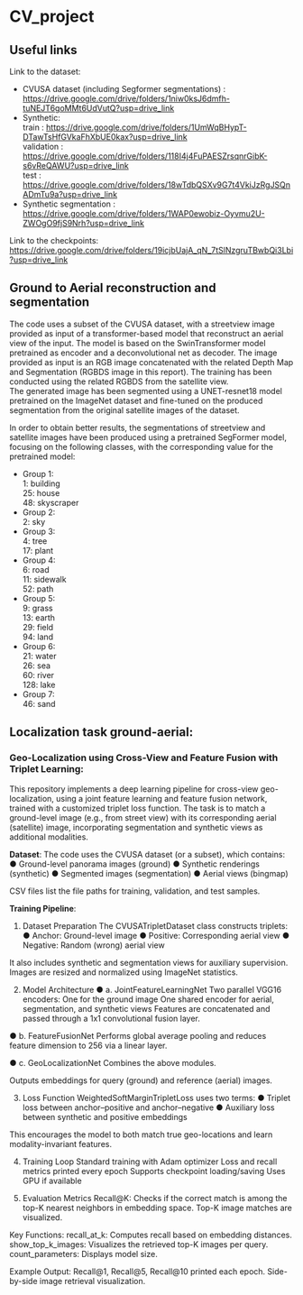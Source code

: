 # CV_project

## Useful links

Link to the dataset:
- CVUSA dataset (including Segformer segmentations) : https://drive.google.com/drive/folders/1niw0ksJ6dmfh-tuNEJT6goMMt6UdVutQ?usp=drive_link
- Synthetic:  
   train : https://drive.google.com/drive/folders/1UmWqBHypT-DTawTsHfGVkaFhXbUE0kax?usp=drive_link  
   validation : https://drive.google.com/drive/folders/118I4j4FuPAESZrsqnrGibK-s6vReQAWU?usp=drive_link  
   test : https://drive.google.com/drive/folders/18wTdbQSXv9G7t4VkiJzRgJSQnADmTu9a?usp=drive_link
- Synthetic segmentation : https://drive.google.com/drive/folders/1WAP0ewobiz-Oyvmu2U-ZWOgO9fjS9Nrh?usp=drive_link

Link to the checkpoints:
https://drive.google.com/drive/folders/19icjbUajA_qN_7tSlNzgruTBwbQi3Lbi?usp=drive_link

## Ground to Aerial reconstruction and segmentation

The code uses a subset of the CVUSA dataset, with a streetview image provided as input of a transformer-based model that reconstruct an aerial view of the input. The model is based on the SwinTransformer model pretrained as encoder and a deconvolutional net as decoder. The image provided as input is an RGB image concatenated with the related Depth Map and Segmentation (RGBDS image in this report). The training has been conducted using the related RGBDS from the satellite view.  
The generated image has been segmented using a UNET-resnet18 model pretrained on the ImageNet dataset and fine-tuned on the produced segmentation from the original satellite images of the dataset.

In order to obtain better results, the segmentations of streetview and satellite images have been produced using a pretrained SegFormer model, focusing on the following classes, with the corresponding value for the pretrained model: 

- Group 1:  
          1: building  
          25: house  
          48: skyscraper
- Group 2:  
          2: sky  
- Group 3:  
          4: tree  
          17: plant  
- Group 4:  
          6: road  
          11: sidewalk  
          52: path  
- Group 5:  
          9: grass  
          13: earth  
          29: field  
          94: land  
- Group 6:  
          21: water  
          26: sea  
          60: river  
          128: lake  
- Group 7:  
          46: sand

## Localization task ground-aerial:

### Geo-Localization using Cross-View and Feature Fusion with Triplet Learning:

This repository implements a deep learning pipeline for cross-view geo-localization, using a joint feature learning and feature fusion network, trained with a customized triplet loss function. The task is to match a ground-level image (e.g., from street view) with its corresponding aerial (satellite) image, incorporating segmentation and synthetic views as additional modalities.

**Dataset**:
The code uses the CVUSA dataset (or a subset), which contains:
●	Ground-level panorama images (ground)
●	Synthetic renderings (synthetic)
●	Segmented images (segmentation)
●	Aerial views (bingmap)

CSV files list the file paths for training, validation, and test samples.

**Training Pipeline**:
1. Dataset Preparation
The CVUSATripletDataset class constructs triplets:
●	Anchor: Ground-level image
●	Positive: Corresponding aerial view
●	Negative: Random (wrong) aerial view

It also includes synthetic and segmentation views for auxiliary supervision.
Images are resized and normalized using ImageNet statistics.

2. Model Architecture
●	a. JointFeatureLearningNet
Two parallel VGG16 encoders:
One for the ground image
One shared encoder for aerial, segmentation, and synthetic views
Features are concatenated and passed through a 1x1 convolutional fusion layer.

●	b. FeatureFusionNet
Performs global average pooling and reduces feature dimension to 256 via a linear layer.

●	c. GeoLocalizationNet
Combines the above modules.

Outputs embeddings for query (ground) and reference (aerial) images.

3. Loss Function
WeightedSoftMarginTripletLoss uses two terms:
●	Triplet loss between anchor–positive and anchor–negative
●	Auxiliary loss between synthetic and positive embeddings

This encourages the model to both match true geo-locations and learn modality-invariant features.

4. Training Loop
Standard training with Adam optimizer
Loss and recall metrics printed every epoch
Supports checkpoint loading/saving
Uses GPU if available

5. Evaluation Metrics
Recall@K: Checks if the correct match is among the top-K nearest neighbors in embedding space.
Top-K image matches are visualized.

Key Functions:
recall_at_k: Computes recall based on embedding distances.
show_top_k_images: Visualizes the retrieved top-K images per query.
count_parameters: Displays model size.

Example Output:
Recall@1, Recall@5, Recall@10 printed each epoch.
Side-by-side image retrieval visualization.
